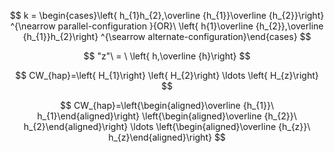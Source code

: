

$$ k = \begin{cases}\left{ h_{1}h_{2},\overline {h_{1}}\overline {h_{2}}\right} ^{\nearrow parallel-configuration }{OR}\ \left{ h{1}\overline {h_{2}},\overline {h_{1}}h_{2}\right} ^{\searrow alternate-configuration}\end{cases} $$

$$ "z"\ = \ \left{ h,\overline {h}\right} $$

$$ CW_{hap}=\left{ H_{1}\right} \left{ H_{2}\right} \ldots \left{ H_{z}\right} $$

$$ CW_{hap}=\left{\begin{aligned}\overline {h_{1}}\ h_{1}\end{aligned}\right} \left{\begin{aligned}\overline {h_{2}}\ h_{2}\end{aligned}\right} \ldots \left{\begin{aligned}\overline {h_{z}}\ h_{z}\end{aligned}\right} $$
